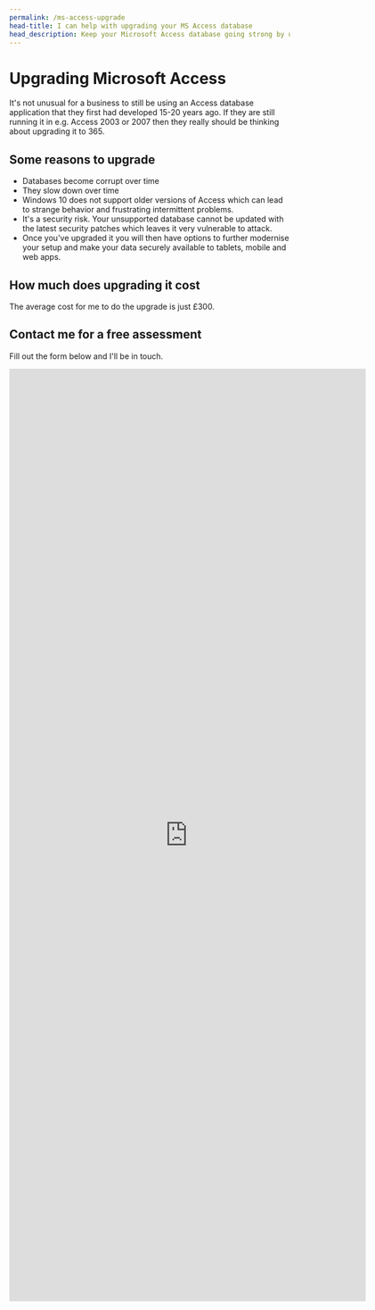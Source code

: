 ```yaml
---
permalink: /ms-access-upgrade
head-title: I can help with upgrading your MS Access database
head_description: Keep your Microsoft Access database going strong by upgrading it to the latest version.
---
```


# Upgrading Microsoft Access

It's not unusual for a business to still be using an Access database application that they first had developed 15-20 years ago. If they are still running it in e.g. Access 2003 or 2007 then they really should be thinking about upgrading it to 365.

## Some reasons to upgrade

- Databases become corrupt over time
- They slow down over time
- Windows 10 does not support older versions of Access which can lead to strange behavior and frustrating intermittent problems.
- It's a security risk. Your unsupported database cannot be updated with the latest security patches which leaves it very vulnerable to attack.  
- Once you've upgraded it you will then have options to further modernise your setup and make your data securely available to tablets, mobile and web apps.

## How much does upgrading it cost

The average cost for me to do the upgrade is just £300.

## Contact me for a free assessment

Fill out the form below and I'll be in touch.

<iframe src="https://docs.google.com/forms/d/e/1FAIpQLSfi7KEoN-CO4_nB_DrI6EC35gUqCtctWBXNYAeWJxirfITzcA/viewform?embedded=true" width="640" height="1671" frameborder="0" marginheight="0" marginwidth="0">Loading…</iframe>

